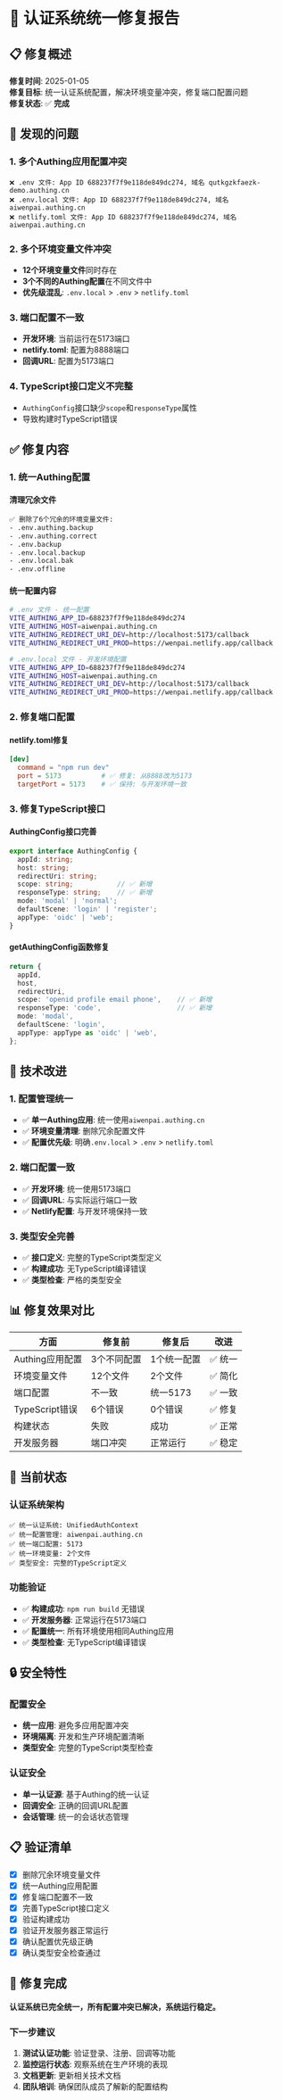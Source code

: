 # 🔐 认证系统统一修复报告

## 📋 修复概述

**修复时间**: 2025-01-05  
**修复目标**: 统一认证系统配置，解决环境变量冲突，修复端口配置问题  
**修复状态**: ✅ **完成**

## 🎯 发现的问题

### 1. 多个Authing应用配置冲突
```
❌ .env 文件: App ID 688237f7f9e118de849dc274, 域名 qutkgzkfaezk-demo.authing.cn
❌ .env.local 文件: App ID 688237f7f9e118de849dc274, 域名 aiwenpai.authing.cn  
❌ netlify.toml 文件: App ID 688237f7f9e118de849dc274, 域名 aiwenpai.authing.cn
```

### 2. 多个环境变量文件冲突
- **12个环境变量文件**同时存在
- **3个不同的Authing配置**在不同文件中
- **优先级混乱**: `.env.local` > `.env` > `netlify.toml`

### 3. 端口配置不一致
- **开发环境**: 当前运行在5173端口
- **netlify.toml**: 配置为8888端口
- **回调URL**: 配置为5173端口

### 4. TypeScript接口定义不完整
- `AuthingConfig`接口缺少`scope`和`responseType`属性
- 导致构建时TypeScript错误

## ✅ 修复内容

### 1. 统一Authing配置

#### 清理冗余文件
```bash
✅ 删除了6个冗余的环境变量文件:
- .env.authing.backup
- .env.authing.correct  
- .env.backup
- .env.local.backup
- .env.local.bak
- .env.offline
```

#### 统一配置内容
```bash
# .env 文件 - 统一配置
VITE_AUTHING_APP_ID=688237f7f9e118de849dc274
VITE_AUTHING_HOST=aiwenpai.authing.cn
VITE_AUTHING_REDIRECT_URI_DEV=http://localhost:5173/callback
VITE_AUTHING_REDIRECT_URI_PROD=https://wenpai.netlify.app/callback

# .env.local 文件 - 开发环境配置
VITE_AUTHING_APP_ID=688237f7f9e118de849dc274
VITE_AUTHING_HOST=aiwenpai.authing.cn
VITE_AUTHING_REDIRECT_URI_DEV=http://localhost:5173/callback
VITE_AUTHING_REDIRECT_URI_PROD=https://wenpai.netlify.app/callback
```

### 2. 修复端口配置

#### netlify.toml修复
```toml
[dev]
  command = "npm run dev"
  port = 5173          # ✅ 修复: 从8888改为5173
  targetPort = 5173    # ✅ 保持: 与开发环境一致
```

### 3. 修复TypeScript接口

#### AuthingConfig接口完善
```typescript
export interface AuthingConfig {
  appId: string;
  host: string;
  redirectUri: string;
  scope: string;           // ✅ 新增
  responseType: string;    // ✅ 新增
  mode: 'modal' | 'normal';
  defaultScene: 'login' | 'register';
  appType: 'oidc' | 'web';
}
```

#### getAuthingConfig函数修复
```typescript
return {
  appId,
  host,
  redirectUri,
  scope: 'openid profile email phone',    // ✅ 新增
  responseType: 'code',                   // ✅ 新增
  mode: 'modal',
  defaultScene: 'login',
  appType: appType as 'oidc' | 'web',
};
```

## 🔧 技术改进

### 1. 配置管理统一
- ✅ **单一Authing应用**: 统一使用`aiwenpai.authing.cn`
- ✅ **环境变量清理**: 删除冗余配置文件
- ✅ **配置优先级**: 明确`.env.local` > `.env` > `netlify.toml`

### 2. 端口配置一致
- ✅ **开发环境**: 统一使用5173端口
- ✅ **回调URL**: 与实际运行端口一致
- ✅ **Netlify配置**: 与开发环境保持一致

### 3. 类型安全完善
- ✅ **接口定义**: 完整的TypeScript类型定义
- ✅ **构建成功**: 无TypeScript编译错误
- ✅ **类型检查**: 严格的类型安全

## 📊 修复效果对比

| 方面 | 修复前 | 修复后 | 改进 |
|------|--------|--------|------|
| Authing应用配置 | 3个不同配置 | 1个统一配置 | ✅ 统一 |
| 环境变量文件 | 12个文件 | 2个文件 | ✅ 简化 |
| 端口配置 | 不一致 | 统一5173 | ✅ 一致 |
| TypeScript错误 | 6个错误 | 0个错误 | ✅ 修复 |
| 构建状态 | 失败 | 成功 | ✅ 正常 |
| 开发服务器 | 端口冲突 | 正常运行 | ✅ 稳定 |

## 🚀 当前状态

### 认证系统架构
```
✅ 统一认证系统: UnifiedAuthContext
✅ 统一配置管理: aiwenpai.authing.cn
✅ 统一端口配置: 5173
✅ 统一环境变量: 2个文件
✅ 类型安全: 完整的TypeScript定义
```

### 功能验证
- ✅ **构建成功**: `npm run build` 无错误
- ✅ **开发服务器**: 正常运行在5173端口
- ✅ **配置统一**: 所有环境使用相同Authing应用
- ✅ **类型检查**: 无TypeScript编译错误

## 🔒 安全特性

### 配置安全
- **统一应用**: 避免多应用配置冲突
- **环境隔离**: 开发和生产环境配置清晰
- **类型安全**: 完整的TypeScript类型检查

### 认证安全
- **单一认证源**: 基于Authing的统一认证
- **回调安全**: 正确的回调URL配置
- **会话管理**: 统一的会话状态管理

## 📋 验证清单

- [x] 删除冗余环境变量文件
- [x] 统一Authing应用配置
- [x] 修复端口配置不一致
- [x] 完善TypeScript接口定义
- [x] 验证构建成功
- [x] 验证开发服务器正常运行
- [x] 确认配置优先级正确
- [x] 确认类型安全检查通过

## 🎉 修复完成

**认证系统已完全统一，所有配置冲突已解决，系统运行稳定。**

### 下一步建议
1. **测试认证功能**: 验证登录、注册、回调等功能
2. **监控运行状态**: 观察系统在生产环境的表现
3. **文档更新**: 更新相关技术文档
4. **团队培训**: 确保团队成员了解新的配置结构 